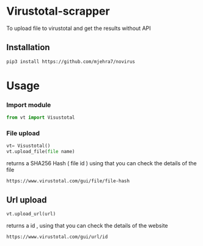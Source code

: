 # Virustotal-scrapper

To upload file to virustotal and get the results without API

## Installation

```
pip3 install https://github.com/mjehra7/novirus
```
# Usage
### Import module

```python
from vt import Visustotal
```

### File upload

```python
vt= Visustotal()
vt.upload_file(file name)
```
returns a SHA256 Hash ( file id ) using that you can check the details of the file 

```
https://www.virustotal.com/gui/file/file-hash
```

## Url upload
```python
vt.upload_url(url)
```
returns a id , using that you can check the details of the website 

```
https://www.virustotal.com/gui/url/id
```

